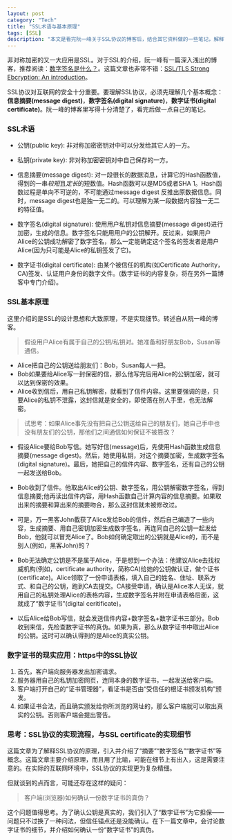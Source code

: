 ```yaml
---
layout: post    
category: "Tech"   
title: "SSL术语与基本原理"      
tags: [SSL]   
description: "本文是看完阮一峰关于SSL协议的博客后，结合其它资料做的一些笔记，解释了公钥、私钥、信息摘要、数字签名、数字证书等一系列概念。"
---
```


非对称加密的又一大应用是SSL。对于SSL的介绍，阮一峰有一篇深入浅出的博客，推荐阅读：[数字签名是什么？](http://www.ruanyifeng.com/blog/2011/08/what_is_a_digital_signature.html)。这篇文章也非常不错：[SSL/TLS Strong Ebcryption: An introduction](http://httpd.apache.org/docs/current/ssl/ssl_intro.html)。  

SSL协议对互联网的安全十分重要。要理解SSL协议，必须先理解几个基本概念：**信息摘要(message digest)**，**数字签名(digital signature)**，**数字证书(digital certificate)**。阮一峰的博客里写得十分清楚了，看完后做一点自己的笔记。  

### SSL术语
- 公钥(public key): 非对称加密密钥对中可以分发给其它人的一方。  

- 私钥(private key): 非对称加密密钥对中自己保存的一方。  

- 信息摘要(message digest): 对一段很长的数据消息，计算它的Hash函数值，得到的一串*较短*且*定长*的短数值。Hash函数可以是MD5或者SHA 1。Hash函数过程是单向不可逆的，不可能通过message digest 反推出原数据信息。同时，message digest也是独一无二的。可以理解为某一段数据内容独一无二的特征值。  

- 数字签名(digital signature): 使用用户私钥对信息摘要(message digest)进行加密，生成的信息。数字签名只能用用户的公钥解开。反过来，如果用户Alice的公钥成功解密了数字签名，那么一定能确定这个签名的签发者是用户Alice(因为只可能是Alice的私钥签发了它)。   

- 数字证书(digital certificate): 由某个被信任的机构(如Certificate Authority，CA)签发、认证用户身份的数字文件。(数字证书的内容复杂，将在另外一篇博客中专门介绍)。  

### SSL基本原理
这里介绍的是SSL的设计思想和大致原理，不是实现细节。转述自从阮一峰的博客。  

> 假设用户Alice有属于自己的公钥/私钥对。她准备和好朋友Bob，Susan等通信。  

- Alice把自己的公钥送给朋友们：Bob，Susan每人一把。  
- Bob如果要给Alice写一封保密的信，那么他写完后用Alice的公钥加密，就可以达到保密的效果。  
- Alice收到信后，用自己私钥解密，就看到了信件内容。这里要强调的是，只要Alice的私钥不泄露，这封信就是安全的，即使落在别人手里，也无法解密。  

> 试思考：如果Alice事先没有把自己公钥送给自己的朋友们，她自己手中也没有朋友们的公钥，那他们之间通信如何保证不被篡改？  

- 假设Alice要给Bob写信。她写好信(message)后，先使用Hash函数生成信息摘要(message digest)。然后，她使用私钥，对这个摘要加密，生成数字签名(digital signature)。最后，她把自己的信件内容、数字签名，还有自己的公钥一起发送给Bob。  

- Bob收到了信件。他取出Alice的公钥、数字签名，用公钥解密数字签名，得到信息摘要;他再读出信件内容，用Hash函数自己计算内容的信息摘要。如果取出来的摘要和算出来的摘要吻合，那么这封信就未被修改过。  

- 可是，万一黑客John截获了Alice发给Bob的信件，然后自己编造了一些内容，生成摘要、用自己密钥加密生成数字签名，再连同自己的公钥一起发给Bob，他就可以冒充Alice了。Bob如何确定取出的公钥就是Alice的，而不是别人(例如，黑客John)的？  

- Bob无法确定公钥是不是属于Alice，于是想到一个办法：他建议Alice去找权威机构(例如，certificate authority，简称CA)给她的公钥做认证，做个证书(certificate)。Alice领取了一份申请表格，填入自己的姓名、住址、联系方式、和自己的公钥，跑到CA去提交。CA接受申请，确认是Alice本人无误，就用自己的私钥处理Alice的表格内容，生成数字签名并附在申请表格后面，这就成了“数字证书”(digital ceritificate)。  

- 以后Alice给Bob写信，就会发送信件内容+数字签名+数字证书三部分。Bob收到来信，先检查数字证书的真伪。如果为真，那么从数字证书中取出Alice的公钥。这时可以确认得到的是Alice的真实公钥。  

### 数字证书的现实应用：https中的SSL协议
1. 首先，客户端向服务器发出加密请求。  
2. 服务器用自己的私钥加密网页，连同本身的数字证书，一起发送给客户端。  
3. 客户端打开自己的“证书管理器”，看证书是否由“受信任的根证书颁发机构”颁发。  
4. 如果证书合法，而且确实颁发给你所浏览的网址的，那么客户端就可以取出真实的公钥。否则客户端会提出警告。  

### 思考：SSL协议的实现流程，与SSL certificate的实现细节
这篇文章为了解释SSL协议的原理，引入并介绍了“摘要”“数字签名”“数字证书”等概念。这篇文章主要介绍原理，而且用了比喻，可能在细节上有出入，这是需要注意的。在实际的互联网环境中，SSL协议的实现更为复杂精细。  

但就谈到的点而言，可能还存在这样的疑问：  
> 客户端(浏览器)如何确认一份数字证书的真伪？  

这个问题值得思考。为了确认公钥是真实的，我们引入了“数字证书”为它担保——问题只不过换了一种问法，但信任锚点还是没能确认。在下一篇文章中，会讨论数字证书的细节，并介绍如何确认一份“数字证书”的真伪。
